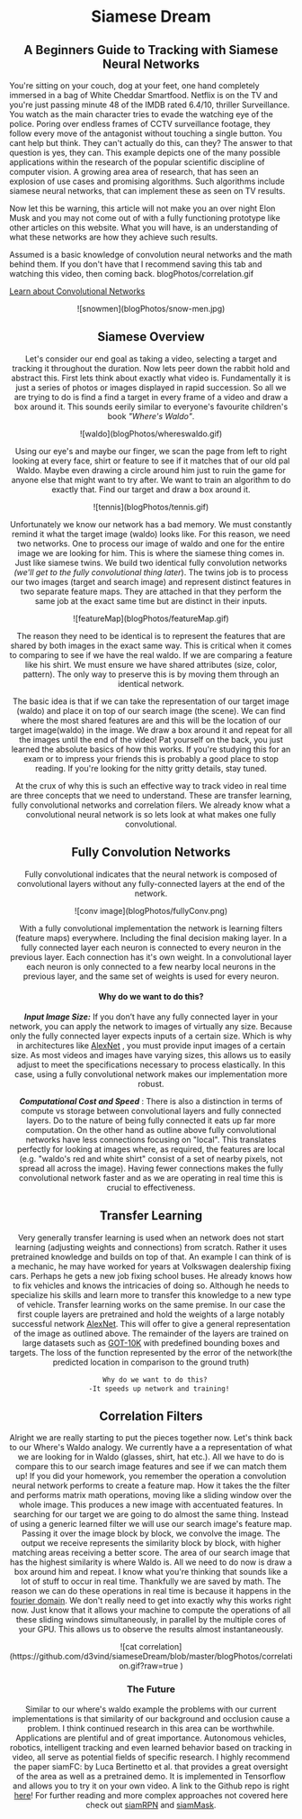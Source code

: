# <center>Siamese Dream</center>
## <center>A Beginners Guide to Tracking with Siamese Neural Networks</center>

You're sitting on your couch, dog at your feet, one hand completely immersed in a bag of White Cheddar Smartfood. Netflix is on the TV and you're just passing minute 48 of the IMDB rated 6.4/10, thriller Surveillance. You watch as the main character tries to evade the watching eye of the police. Poring over endless frames of CCTV surveillance footage, they follow every move of the antagonist without touching a single button. You cant help but think. They can't actually do this, can they?  The answer to that question is yes, they can. This example depicts one of the many possible applications within the research of the popular scientific discipline of computer vision. A growing area area of research, that has seen an explosion of use cases and promising algorithms. Such algorithms include siamese neural networks, that can implement these as seen on TV results.

Now let this be warning, this article will not make you an over night Elon Musk and you may not come out of with a fully functioning prototype like other articles on this website. What you will have, is an understanding of what these networks are how they achieve such results.

Assumed is a basic knowledge of convolution neural networks and the math behind them. If you don't have that I recommend saving this tab and watching this video, then coming back.
blogPhotos/correlation.gif

[Learn about Convolutional Networks][0f7dd8c6]

[0f7dd8c6]: https://www.youtube.com/watch?v=YRhxdVk_sIs "link"


<center>![snowmen](blogPhotos/snow-men.jpg)

## Siamese Overview

Let's consider our end goal as taking a video, selecting a target and tracking it throughout the duration. Now lets peer down the rabbit hold and abstract this. First lets think about exactly what video is. Fundamentally it is just a series of photos or images displayed in rapid succession. So all we are trying to do is find a find a target in every frame of a video and draw a box around it. This sounds eerily similar to everyone's favourite children's book _"Where's Waldo"_.
<center>![waldo](blogPhotos/whereswaldo.gif)

Using our eye's and maybe our finger,  we scan the page from left to right looking at every face, shirt or feature to see if it matches that of our old pal Waldo. Maybe even drawing a circle around him just to ruin the game for anyone else that might want to try after.  We want to train an algorithm to do exactly that. Find our target and draw a box around it.

<center>![tennis](blogPhotos/tennis.gif)

Unfortunately we know our network has a bad memory. We must constantly remind it what the target image (waldo) looks like. For this reason, we need two networks. One to process our image of waldo and one for the entire image we are looking for him. This is where the siamese thing comes in. Just like siamese twins. We build two identical fully convolution networks _(we'll get to the fully convolutional thing later_). The twins job is to process our two images (target and search image) and represent distinct features in two separate feature maps. They are attached in that they perform the same job at the exact same time but are distinct in their inputs.
<center>![featureMap](blogPhotos/featureMap.gif)

The reason they need to be identical is to represent the features that are shared by both images in the exact same way. This is critical when it comes to comparing to see if we have the real waldo. If we are comparing a feature like his shirt. We must ensure we have shared attributes (size, color, pattern). The only way to preserve this is by moving them through an identical network.



The basic idea is that if we can take the representation of our target image (waldo) and place it on top of our search image (the scene). We can find where the most shared features are and this will be the location of our target image(waldo) in the image. We draw a box around it and repeat for all the images until the end of the video! Pat yourself on the back, you just learned the absolute basics of how this works. If you're studying this for an exam or to impress your friends this is probably a good place to stop reading. If you're looking for the nitty gritty details, stay tuned.

At the crux of why this is such an effective way to track video in real time are three concepts that we need to understand. These are transfer learning, fully convolutional networks and correlation filers.
We already know what a convolutional neural network is so lets look at what makes one fully convolutional.

## Fully Convolution Networks
Fully convolutional indicates that the neural network is composed of convolutional layers without any fully-connected layers at the end of the network.

<center>![conv image](blogPhotos/fullyConv.png)

With a fully convolutional implementation the network is learning filters (feature maps) everywhere. Including the final decision making layer.
In a fully connected layer each neuron is connected to every neuron in the previous layer. Each connection has it's own weight. In a convolutional layer each neuron is only connected to a few nearby local neurons in the previous layer, and the same set of weights is used for every neuron.

#### Why do we want to do this?
_**Input Image Size:**_  If you don’t have any fully connected layer in your network, you can apply the network to images of virtually any size. Because only the fully connected layer expects inputs of a certain size. Which is why in architectures like [AlexNet][772ec5d6]
, you must provide input images of a certain size. As most videos and images have varying sizes, this allows us to easily adjust to meet the specifications necessary to process elastically. In this case, using a fully convolutional network makes our implementation more robust.


  [772ec5d6]: https://medium.com/@smallfishbigsea/a-walk-through-of-alexnet-6cbd137a5637 "a"

  _**Computational Cost and Speed**_ : There is also a distinction in terms of compute vs storage between convolutional layers and fully connected layers.
    Do to the nature of being fully connected it eats up far more computation. On the other hand as outline above fully convolutional networks have less connections focusing on "local". This translates perfectly for looking at images where, as required, the features are local (e.g. "waldo's red and white shirt" consist of a set of nearby pixels, not spread all across the image). Having fewer connections makes the fully convolutional network faster and as we are operating in real time this is crucial to effectiveness.



## Transfer Learning
Very generally transfer learning is used when an network does not start learning (adjusting weights and connections) from scratch. Rather it uses pretrained knowledge and builds on top of that. An example I can think of is a mechanic, he may have worked for years at Volkswagen dealership fixing cars. Perhaps he gets a new job fixing school buses. He already knows how to fix vehicles and knows the intricacies of doing so. Although he needs to specialize his skills and learn more to transfer this knowledge to a new type of vehicle. Transfer learning works on the same premise. In our case the first couple layers are pretrained and hold the weights of a large notably successful network [AlexNet](https://mediuAlexNet"m.com/@smallfishbigsea/a-walk-through-of-alexnet-6cbd137a5637). This will offer to give a general representation of the image as outlined above. The remainder of the layers are trained on large datasets such as [GOT-10K](http://got-10k.aitestunion.com/) with predefined bounding boxes and targets. The loss of the function represented by the error of the network(the predicted location in comparison to the ground truth)

      Why do we want to do this?
        -It speeds up network and training!







## Correlation Filters
Alright we are really starting to put the pieces together now. Let's think back to our Where's Waldo analogy. We currently have a a representation of what we are looking for in Waldo (glasses, shirt, hat etc.). All we have to do is compare this to our search image features and see if we can match them up!
 If you did your homework, you remember the operation a convolution neural network performs to create a feature map. How it takes the the filter and performs matrix math operations, moving like a sliding window over the whole image. This produces a new image with accentuated features. In searching for our target we are going to do almost the same thing. Instead of using a generic learned filter we will use our search image's feature map. Passing it over the image block by block, we convolve the image. The output we receive represents the similarity block by block, with higher matching areas receiving a better score. The area of our search image that has the highest similarity is where Waldo is. All we need to do now is draw a box around him and repeat.
 I know what you're thinking that sounds like a lot of stuff to occur in real time. Thankfully we are saved by math. The reason we can do these operations in real time is because it happens in the [fourier domain](https://betterexplained.com/articles/an-interactive-guide-to-the-fourier-transform/). We don't really need to get into exactly why this works right now. Just know that it allows your machine to compute the operations of all these sliding windows simultaneously, in parallel by the multiple cores of your GPU. This allows us to observe the results almost instantaneously.


<center>![cat correlation](https://github.com/d3vind/siameseDream/blob/master/blogPhotos/correlation.gif?raw=true
)




### The Future
Similar to our where's waldo example the problems with our current implementations is that similarity of our background and occlusion cause a problem. I think continued research in this area can be worthwhile. Applications are plentiful and of great importance. Autonomous vehicles, robotics, intelligent tracking and even learned behavior based on tracking in video, all serve as potential fields of specific research.
I highly recommend the paper siamFC: by Luca Bertinetto et al. that provides a great oversight of the area as well as a pretrained demo. It is implemented in Tensorflow and allows you to try it on your own video. A link to the Github repo is right [here](https://github.com/torrvision/siamfc-tf)!
For further reading and more complex approaches not covered here check out [siamRPN](https://github.com/foolwood/DaSiamRPN) and [siamMask](https://github.com/foolwood/SiamMask).
